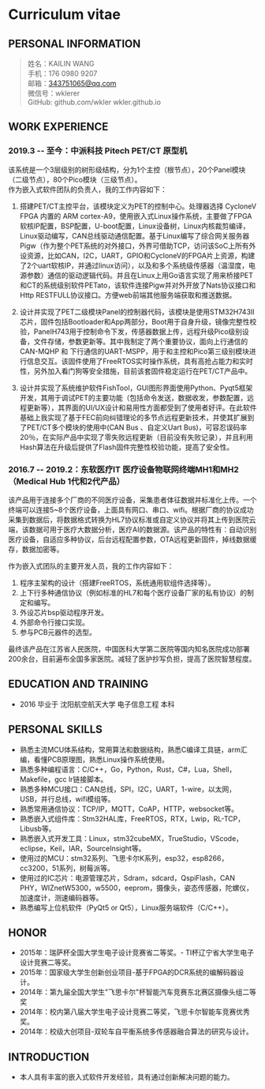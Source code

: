 
# Curriculum vitae 
<!--简历版本：0.1-->  
## PERSONAL INFORMATION   
> 姓名：KAILIN WANG  
> 手机：176 0980 9207  
> 邮箱：343751065@qq.com  
> 微信号：wklerer  
> GitHub: github.com/wkler  wkler.github.io  

<!--
## 工作经历（4年物联网设备开发经验）
- 2019.3 -- 至今      中派科技（深圳）                 嵌入式软件工程师
- 2016.7 -- 2019.2   东软集团-医疗IT 物联网产品部       嵌入式软件工程师
-->  


<!--5个软件
PanelBoot
PanelH743
Pigw
FishingTool
PETato-->
## WORK EXPERIENCE
### 2019.3 -- 至今：中派科技 Pitech PET/CT 原型机

该系统是一个3层级别的树形级结构，分为1个主控（根节点），20个Panel模块（二级节点），80个Pico模块（三级节点）。  
作为嵌入式软件团队的负责人，我的工作内容如下：
    
1. 搭建PET/CT主控平台，该模块定义为PET的控制中心。处理器选择 CycloneV FPGA 内置的 ARM cortex-A9，使用嵌入式Linux操作系统，主要做了FPGA软核IP配置，BSP配置，U-boot配置，Linux设备树，Linux内核裁剪编译，Linux驱动编写，CAN总线驱动通信配置。基于Linux编写了综合网关服务器Pigw（作为整个PET系统的对外接口，外界可借助TCP，访问该SoC上所有外设资源，比如CAN，I2C，UART，GPIO和CycloneV的FPGA片上资源，构建了2个uart软核IP，并通过linux访问），以及和多个系统级传感器（温湿度，电源参数）通信的驱动逻辑代码。并且在Linux上用Go语言实现了用来桥接PET和CT的系统级别软件PETato，该软件连接Pigw并对外开放了Nats协议接口和Http RESTFULL协议接口。方便web前端其他服务端获取和推送数据。  
    
2. 设计并实现了PET二级模块Panel的控制器代码，该模块是使用STM32H743II芯片，固件包括Bootloader和App两部分，Boot用于自身升级，镜像完整性校验，PanelH743用于控制命令下发，传感器数据上传，远程升级Pico级别设备，文件存储，参数更新等。其中我制定了两个重要协议，面向上行通信的CAN-MQHP 和 下行通信的UART-MSPP，用于和主控和Pico第三级别模块进行信息交互。该固件使用了FreeRTOS实时操作系统，具有高抢占能力和实时性，另外加入看门狗等安全措施，目前该套固件稳定运行在PET/CT产品中。
    
3. 设计并实现了系统维护软件FishTool，GUI图形界面使用Python、Pyqt5框架开发，其用于调试PET的主要功能（包括命令发送，数据收发，参数配置，远程更新等），其界面的UI/UX设计和易用性方面都受到了使用者好评。在此软件基础上我实现了基于FEC前向纠错理论的多节点远程更新技术，并使其扩展到了PET/CT多个模块的使用中(CAN Bus 、自定义Uart Bus)，可容忍误码率20％，在实际产品中实现了零失败远程更新（目前没有失败记录），并且利用Hash算法在升级后提供了Flash固件完整性校验功能，提高了安全性。
  
   
  
### 2016.7 -- 2019.2：东软医疗IT 医疗设备物联网终端MH1和MH2（Medical Hub 1代和2代产品）  
该产品用于连接多个厂商的不同医疗设备，采集患者体征数据并标准化上传。一个终端可以连接5~8个医疗设备，上面具有网口、串口、wifi。根据厂商的协议成功采集到数据后，将数据格式转换为HL7协议标准或自定义协议并将其上传到医院云端，该数据可用于医疗大数据分析，医疗AI的数据源。该产品的特性有：自动识别医疗设备，自适应多种协议，后台远程配置参数，OTA远程更新固件，掉线数据缓存，数据加密等。

作为嵌入式团队的主要开发人员，我的工作内容如下：

1. 程序主架构的设计（搭建FreeRTOS，系统通用软组件选择等）。
2. 上下行多种通信协议（例如标准的HL7和每个医疗设备厂家的私有协议）的制定和编写。
3. 外设芯片bsp驱动程序开发。
4. 外部命令行接口实现。
5. 参与PCB元器件的选型。

最终该产品在江苏省人民医院，中国医科大学第二医院等国内知名医院成功部署200余台，目前遍布全国多家医院。减轻了医护抄写负担，提高了医院智慧程度。

## EDUCATION AND TRAINING
- 2016 毕业于 沈阳航空航天大学 电子信息工程 本科


## PERSONAL SKILLS 
- 熟悉主流MCU体系结构，常用算法和数据结构，熟悉C编译工具链，arm汇编，看懂PCB原理图，熟悉Linux操作系统使用。
- 熟悉多种编程语言：C/C++，Go，Python，Rust，C#，Lua，Shell，Makefile，gcc lr链接脚本。
- 熟悉多种MCU接口：CAN总线，SPI，I2C，UART，1-wire，以太网，USB，并行总线，wifi模组等。
- 熟悉常用通信协议：TCP/IP，MQTT，CoAP，HTTP，websocket等。
- 熟悉嵌入式组件库：Stm32HAL库，FreeRTOS，RTX，Lwip，RL-TCP，Libusb等。
- 熟悉嵌入式开发工具：Linux，stm32cubeMX，TrueStudio，VScode，eclipse，Keil，IAR，SourceInsight等。
- 使用过的MCU：stm32系列、飞思卡尔K系列，esp32，esp8266，cc3200，51系列，树莓派等。 
- 使用过的IC芯片：电源管理芯片，Sdram，sdcard，QspiFlash，CAN PHY，WIZnetW5300，w5500，eeprom，摄像头，姿态传感器，陀螺仪，加速度计，测速编码器等。
- 熟悉编写上位机软件（PyQt5 or Qt5），Linux服务端软件（C/C++）。


## HONOR  
- 2015年：瑞萨杯全国大学生电子设计竞赛省二等奖。- TI杯辽宁省大学生电子设计竞赛二等奖。
- 2015年：国家级大学生创新创业项目-基于FPGA的DCR系统的编解码器设计。
- 2014年：第九届全国大学生"飞思卡尔"杯智能汽车竞赛东北赛区摄像头组二等奖
- 2014年：校内第八届大学生电子设计竞赛二等奖，飞思卡尔智能车竞赛优秀奖。
- 2014年：校级大创项目-双轮车自平衡系统多传感器融合算法的研究与设计。
<!--- 2012-2013年度三好学生，综合二等奖学金（1次），综合三等奖学金（2次）。-->


## INTRODUCTION  
- 本人具有丰富的嵌入式软件开发经验，具有通过创新解决问题的能力。
